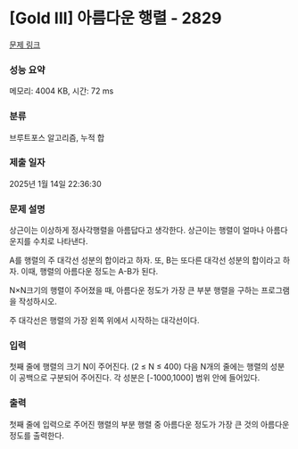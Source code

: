 # [Gold III] 아름다운 행렬 - 2829 

[문제 링크](https://www.acmicpc.net/problem/2829) 

### 성능 요약

메모리: 4004 KB, 시간: 72 ms

### 분류

브루트포스 알고리즘, 누적 합

### 제출 일자

2025년 1월 14일 22:36:30

### 문제 설명

<p>상근이는 이상하게 정사각행렬을 아름답다고 생각한다. 상근이는 행렬이 얼마나 아름다운지를 수치로 나타낸다.</p>

<p>A를 행렬의 주 대각선 성분의 합이라고 하자. 또, B는 또다른 대각선 성분의 합이라고 하자. 이때, 행렬의 아름다운 정도는 A-B가 된다.</p>

<p>N×N크기의 행렬이 주어졌을 때, 아름다운 정도가 가장 큰 부분 행렬을 구하는 프로그램을 작성하시오.</p>

<p>주 대각선은 행렬의 가장 왼쪽 위에서 시작하는 대각선이다.</p>

### 입력 

 <p>첫째 줄에 행렬의 크기 N이 주어진다. (2 ≤ N ≤ 400) 다음 N개의 줄에는 행렬의 성분이 공백으로 구분되어 주어진다. 각 성분은 [-1000,1000] 범위 안에 들어있다.</p>

### 출력 

 <p>첫째 줄에 입력으로 주어진 행렬의 부분 행렬 중 아름다운 정도가 가장 큰 것의 아름다운 정도를 출력한다.</p>

